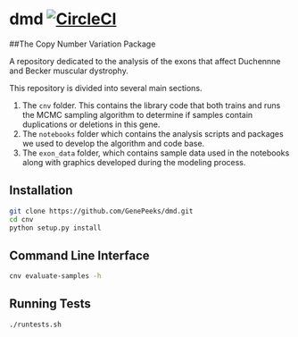 # dmd [![CircleCI](https://circleci.com/gh/GenePeeks/dmd.svg?style=svg&circle-token=41203ba7ace9a56592f8070d62b65d0a45fa334c)](https://circleci.com/gh/GenePeeks/dmd)
##The Copy Number Variation Package

A repository dedicated to the analysis of the exons that affect Duchennne and Becker muscular dystrophy.

This repository is divided into several main sections.

1. The `cnv` folder.  This contains the library code that both trains and runs the MCMC sampling algorithm to determine if samples contain duplications or deletions in this gene.
2. The `notebooks` folder which contains the analysis scripts and packages we used to develop the algorithm and code base.
3. The `exon_data` folder, which contains sample data used in the notebooks along with graphics developed during the modeling process.

## Installation

~~~bash
git clone https://github.com/GenePeeks/dmd.git
cd cnv
python setup.py install
~~~

## Command Line Interface

~~~bash
cnv evaluate-samples -h
~~~

## Running Tests
~~~bash
./runtests.sh
~~~
